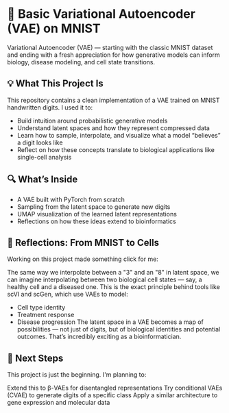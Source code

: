 # 🧠 Basic Variational Autoencoder (VAE) on MNIST

Variational Autoencoder (VAE) — starting with the classic MNIST dataset and ending with a fresh appreciation for how generative models can inform biology, disease modeling, and cell state transitions.

## 💡 What This Project Is
This repository contains a clean implementation of a VAE trained on MNIST handwritten digits. I used it to:

- Build intuition around probabilistic generative models
- Understand latent spaces and how they represent compressed data
- Learn how to sample, interpolate, and visualize what a model “believes” a digit looks like
- Reflect on how these concepts translate to biological applications like single-cell analysis

## 🔍 What’s Inside
- A VAE built with PyTorch from scratch
- Sampling from the latent space to generate new digits
- UMAP visualization of the learned latent representations
- Reflections on how these ideas extend to bioinformatics


## 🧪 Reflections: From MNIST to Cells
Working on this project made something click for me:

The same way we interpolate between a "3" and an "8" in latent space, we can imagine interpolating between two biological cell states — say, a healthy cell and a diseased one.
This is the exact principle behind tools like scVI and scGen, which use VAEs to model:

- Cell type identity
- Treatment response
- Disease progression
The latent space in a VAE becomes a map of possibilities — not just of digits, but of biological identities and potential outcomes. That’s incredibly exciting as a bioinformatician.

## 🚀 Next Steps
This project is just the beginning. I'm planning to:

Extend this to β-VAEs for disentangled representations
Try conditional VAEs (CVAE) to generate digits of a specific class
Apply a similar architecture to gene expression and molecular data
